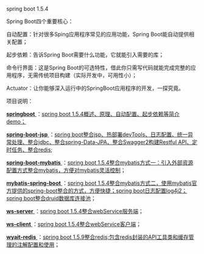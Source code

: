 
spring boot 1.5.4

Spring Boot四个重要核心：

自动配置：针对很多Sping应用程序常见的应用功能，Spring Boot能自动提供相关配置；

起步依赖：告诉Spring Boot需要什么功能，它就能引入需要的库；

命令行界面：这是Spring Boot的可选特性，借此你只需写代码就能完成完整的应用程序，无需传统项目构建（实际开发中，可用性小）；

Actuator：让你能够深入运行中的SpringBoot应用程序的开发，一探究竟。

项目说明：

[ **springboot** ](https://github.com/wyait/spring-boot-1.5.4.git)：[spring boot 1.5.4概述、原理、自动配置、起步依赖等简介demo；](http://wyait.blog.51cto.com/12674066/1966302)

[ **spring-boot-jsp** ](https://github.com/wyait/spring-boot-1.5.4.git)：[spring boot整合jsp、热部署devTools、日志配置、统一异常处理、整合jdbc、整合spring-Data-JPA、整合Swagger2构建Restful API、定时任务、整合redis](http://wyait.blog.51cto.com/12674066/1966573);

[ **spring-boot-mybatis** ](https://github.com/wyait/spring-boot-1.5.4.git)：[spring boot 1.5.4整合mybatis方式一：引入外部资源配置方式整合mybatis，方便对mybatis灵活控制](http://wyait.blog.51cto.com/12674066/1969626)；

[ **mybatis-spring-boot** ](https://github.com/wyait/spring-boot-1.5.4.git)：[spring boot 1.5.4整合mybatis方式二，使用mybatis官方提供的spring-boot整合的方式，方便快捷；spring boot日志配置log4j2；spring boot整合druid数据库连接池](http://wyait.blog.51cto.com/12674066/1969626)；

[ **ws-server** ](https://github.com/wyait/spring-boot-1.5.4.git)：[spring boot 1.5.4整合webService服务端](http://wyait.blog.51cto.com/12674066/1970033)；

[ **ws-client** ](https://github.com/wyait/spring-boot-1.5.4.git)：[spring boot 1.5.4整合webService客户端](http://wyait.blog.51cto.com/12674066/1970033)；

[ **wyait-redis** ](https://github.com/wyait/project.git)：[spring boot 1.5.9整合redis;包含redis封装的API工具类和缓存管理的注解配置和使用](http://blog.51cto.com/wyait/2048478)；
